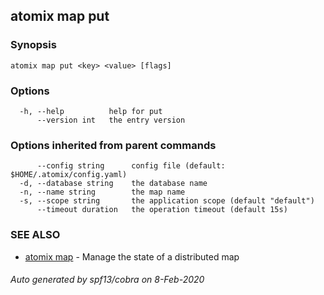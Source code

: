 ## atomix map put



### Synopsis



```
atomix map put <key> <value> [flags]
```

### Options

```
  -h, --help          help for put
      --version int   the entry version
```

### Options inherited from parent commands

```
      --config string      config file (default: $HOME/.atomix/config.yaml)
  -d, --database string    the database name
  -n, --name string        the map name
  -s, --scope string       the application scope (default "default")
      --timeout duration   the operation timeout (default 15s)
```

### SEE ALSO

* [atomix map](atomix_map.md)	 - Manage the state of a distributed map

###### Auto generated by spf13/cobra on 8-Feb-2020
